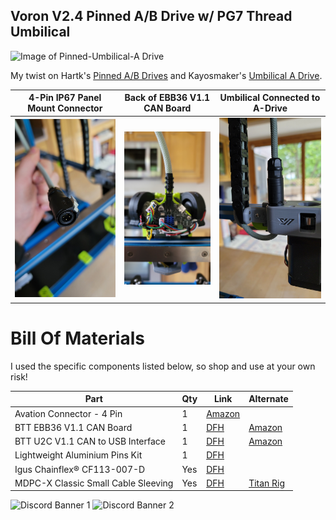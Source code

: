 ## Voron V2.4 Pinned A/B Drive w/ PG7 Thread Umbilical

![Image of Pinned-Umbilical-A Drive](https://github.com/speedyv0/misc/blob/main/PG7-Pinned-AB%20Drives%202.4/Images/A_Drive.PNG)

My twist on Hartk's [Pinned A/B Drives](https://github.com/hartk1213/MISC/tree/main/Voron%20Mods/Voron%202/2.4/Voron2.4_Pins_Mod)
and Kayosmaker's [Umbilical A Drive](https://github.com/KayosMaker). 

| 4-Pin IP67 Panel Mount Connector | Back of EBB36 V1.1 CAN Board | Umbilical Connected to A-Drive |
| - | - | - |
| ![Connector](Images/Connector.jpg) | ![CAN](Images/CAN.jpg) | ![Connected](Images/Connected.jpg) |

# Bill Of Materials

I used the specific components listed below, so shop and use at your own risk!

| Part | Qty | Link | Alternate |
| - | - | - | - |
| Avation Connector - 4 Pin | 1 | [Amazon](https://www.amzn.com/B087MZYG37) |
| BTT EBB36 V1.1 CAN Board | 1 | [DFH](https://deepfriedhero.in/products/ebb36?variant=42869488910558) | [Amazon](https://www.amzn.com/B0B1MHHNDX) |
| BTT U2C V1.1 CAN to USB Interface | 1 | [DFH](https://deepfriedhero.in/products/ebb36?variant=42869488910558) | [Amazon](https://www.amzn.com/B0B1X47319) |
| Lightweight Aluminium Pins Kit | 1 | [DFH](https://deepfriedhero.in/products/ultra-lightweight-aluminum-pins-kit?_pos=2&_sid=00af9452e&_ss=r) |
| Igus Chainflex® CF113-007-D | Yes | [DFH](https://deepfriedhero.in/products/igus-chainflex%C2%AE-cf113-007-d) |
| MDPC-X Classic Small Cable Sleeving | Yes | [DFH](https://deepfriedhero.in/products/mdpc-x-classic-small-cable-sleeving) | [Titan Rig](https://www.titanrig.com/diy-modding/cable-sleeving-supplies/sleeving/mdpc-x-cable-sleeving.html) |

![Discord Banner 1](https://discordapp.com/api/guilds/[460117602945990666]/widget.png?style=banner2) ![Discord Banner 2](https://discordapp.com/api/guilds/[825469421346226226]/widget.png?style=banner2)